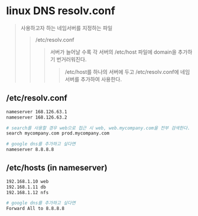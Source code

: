 # linux DNS resolv.conf

> 사용하고자 하는 네임서버를 지정하는 파일
>
> > /etc/resolv.conf
> >
> > > 서버가 늘어날 수록 각 서버의 /etc/host 파일에 domain을 추가하기 번거러워진다.
> > >
> > > > /etc/host를 하나의 서버에 두고 /etc/resolv.conf에 네임서버를 추가하여 사용한다.

## /etc/resolv.conf

```sh
nameserver 168.126.63.1
nameserver 168.126.63.2

# search를 사용할 경우 web으로 접근 시 web, web.mycompany.com을 전부 검색한다.
search mycompany.com prod.mycompany.com

# google dns를 추가하고 싶다면
nameserver 8.8.8.8
```

## /etc/hosts (in nameserver)

```sh
192.168.1.10 web
192.168.1.11 db
192.168.1.12 nfs

# google dns를 추가하고 싶다면
Forward All to 8.8.8.8
```
